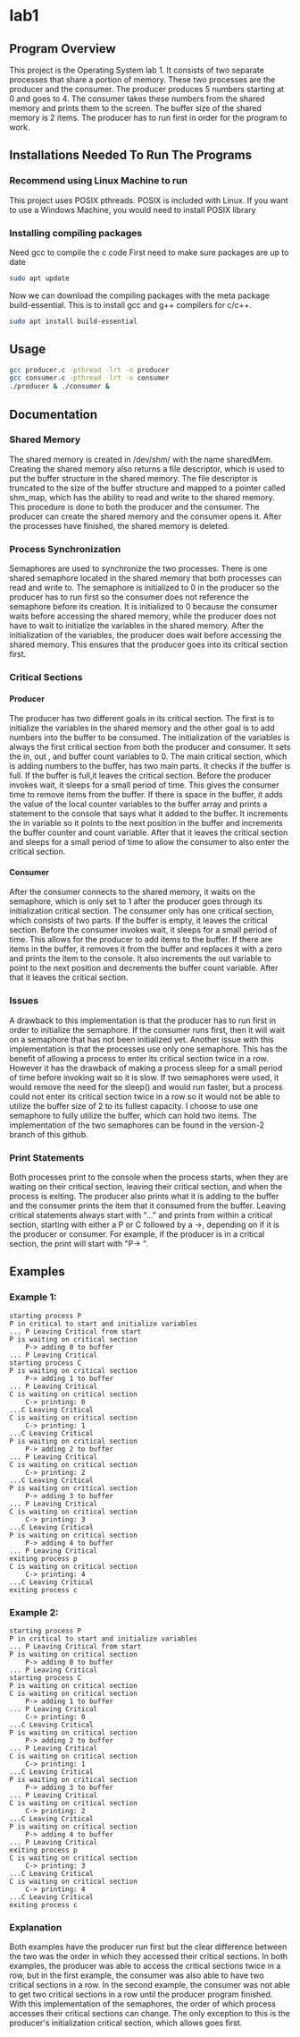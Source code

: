 # lab1
## Program Overview
This project is the Operating System lab 1. It consists of two separate processes that share a portion of memory. These two processes are the producer and the consumer. The producer produces 5 numbers starting at 0 and goes to 4. The consumer takes these numbers from the shared memory and prints them to the screen. The buffer size of the shared memory is 2 items. The producer has to run first in order for the program to work.
## Installations Needed To Run The Programs
### Recommend using Linux Machine to run  
This project uses POSIX pthreads. POSIX is included with Linux. If you want to use a Windows Machine, you would need to install POSIX library
### Installing compiling packages
Need gcc to compile the c code
First need to make sure packages are up to date
```bash
sudo apt update
```
Now we can download the compiling packages with the meta package build-essential. This is to install gcc and g++ compilers for c/c++.
```bash
sudo apt install build-essential
```

## Usage
```bash
gcc producer.c -pthread -lrt -o producer
gcc consumer.c -pthread -lrt -o consumer
./producer & ./consumer &
```
## Documentation
### Shared Memory
The shared memory is created in /dev/shm/ with the name sharedMem. Creating the shared memory also returns a file descriptor, which is used to put the buffer structure in the shared memory. The file descriptor is truncated to the size of the buffer structure and mapped to a pointer called shm_map, which has the ability to read and write to the shared memory. This procedure is done to both the producer and the consumer. The producer can create the shared memory and the consumer opens it. After the processes have finished, the shared memory is deleted.
### Process Synchronization 
Semaphores are used to synchronize the two processes. There is one shared semaphore located in the shared memory that both processes can read and write to. The semaphore is initialized to 0 in the producer so the producer has to run first so the consumer does not reference the semaphore before its creation. It is initialized to 0 because the consumer waits before accessing the shared memory, while the producer does not have to wait to initialize the variables in the shared memory. After the initialization of the variables, the producer does wait before accessing the shared memory. This ensures that the producer goes into its critical section first. 
### Critical Sections
#### Producer
The producer has two different goals in its critical section. The first is to initialize the variables in the shared memory and the other goal is to add numbers into the buffer to be consumed. The initialization of the variables is always the first critical section from both the producer and consumer. It sets the in, out , and buffer count variables to 0. The main critical section, which is adding numbers to the buffer, has two main parts. It checks if the buffer is full. If the buffer is full,it leaves the critical section. Before the producer invokes wait, it sleeps for a small period of time. This gives the consumer time to remove items from the buffer. If there is space in the buffer, it adds the value of the local counter variables to the buffer array and prints a statement to the console that says what it added to the buffer. It increments the in variable so it points to the next position in the buffer and increments the buffer counter and count variable. After that it leaves the critical section and sleeps for a small period of time to allow the consumer to also enter the critical section.
#### Consumer	
After the consumer connects to the shared memory, it waits on the semaphore, which is only set to 1 after the producer goes through its initialization critical section. The consumer only has one critical section, which consists of two parts. If the buffer is empty, it leaves the critical section. Before the consumer invokes wait, it sleeps for a small period of time. This allows for the producer to add items to the buffer. If there are items in the buffer, it removes it from the buffer and replaces it with a zero and prints the item to the console. It also increments the out variable to point to the next position and decrements the buffer count variable. After that it leaves the critical section.
### Issues
A drawback to this implementation is that the producer has to run first in order to initialize the semaphore. If the consumer runs first, then it will wait on a semaphore that has not been initialized yet. Another issue with this implementation is that the processes use only one semaphore. This has the benefit of allowing a process to enter its critical section twice in a row. However it has the drawback of making a process sleep for a small period of time before invoking wait so it is slow. If two semaphores were used, it would remove the need for the sleep()  and would run faster, but a process could not enter its critical section twice in a row so it would not be able to utilize the buffer size of 2 to its fullest capacity. I choose to use one semaphore to fully utilize the buffer, which can hold two items. The implementation of the two semaphores can be found in the version-2 branch of this github.
### Print Statements
Both processes print to the console when the process starts, when they are waiting on their critical section, leaving their critical section, and when the process is exiting. The producer also prints what it is adding to the buffer and the consumer prints the item that it consumed from the buffer. Leaving critical statements always start with "..." and prints from within a critical section, starting with either a P or C followed by a  ->, depending on if it is the producer or consumer. For example, if the producer is in a critical section, the print will start with "P-> ".
## Examples
### Example 1:
```code
starting process P
P in critical to start and initialize variables
... P Leaving Critical from start
P is waiting on critical section
	P-> adding 0 to buffer
... P Leaving Critical
starting process C
P is waiting on critical section
	P-> adding 1 to buffer
... P Leaving Critical
C is waiting on critical section
	C-> printing: 0
...C Leaving Critical
C is waiting on critical section
	C-> printing: 1
...C Leaving Critical
P is waiting on critical section
	P-> adding 2 to buffer
... P Leaving Critical
C is waiting on critical section
	C-> printing: 2
...C Leaving Critical
P is waiting on critical section
	P-> adding 3 to buffer
... P Leaving Critical
C is waiting on critical section
	C-> printing: 3
...C Leaving Critical
P is waiting on critical section
	P-> adding 4 to buffer
... P Leaving Critical
exiting process p
C is waiting on critical section
	C-> printing: 4
...C Leaving Critical
exiting process c
```
### Example 2:
```code
starting process P
P in critical to start and initialize variables
... P Leaving Critical from start
P is waiting on critical section
	P-> adding 0 to buffer
... P Leaving Critical
starting process C
P is waiting on critical section
C is waiting on critical section
	P-> adding 1 to buffer
... P Leaving Critical
	C-> printing: 0
...C Leaving Critical
P is waiting on critical section
	P-> adding 2 to buffer
... P Leaving Critical
C is waiting on critical section
	C-> printing: 1
...C Leaving Critical
P is waiting on critical section
	P-> adding 3 to buffer
... P Leaving Critical
C is waiting on critical section
	C-> printing: 2
...C Leaving Critical
P is waiting on critical section
	P-> adding 4 to buffer
... P Leaving Critical
exiting process p
C is waiting on critical section
	C-> printing: 3
...C Leaving Critical
C is waiting on critical section
	C-> printing: 4
...C Leaving Critical
exiting process c
```
### Explanation
Both examples have the producer run first but the clear difference between the two was the order in which they accessed their critical sections. In both examples, the producer was able to access the critical sections twice in a row, but in the first example, the consumer was also able to have two critical sections in a row. In the second example, the consumer was not able to get two critical sections in a row until the producer program finished. With this implementation of the semaphores, the order of which process accesses their critical sections can change. The only exception to this is the producer's initialization critical section, which allows goes first.
